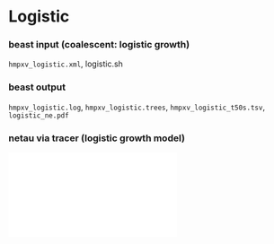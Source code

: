 # Logistic

### beast input (coalescent: logistic growth)
`hmpxv_logistic.xml`, logistic.sh

### beast output 
`hmpxv_logistic.log`, `hmpxv_logistic.trees`, `hmpxv_logistic_t50s.tsv`, `logistic_ne.pdf`

### netau via tracer (logistic growth model)
![netau via tracer](logistic_netau.pdf)
